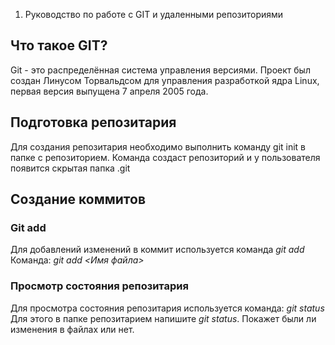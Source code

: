 1. Руководство по работе с GIT и удаленными репозиториями
## Что такое GIT? 
 Git - это распределённая система управления версиями. Проект был создан Линусом Торвальдсом для управления разработкой ядра Linux, первая версия выпущена 7 апреля 2005 года.
 ## Подготовка репозитария
 Для создания репозитария необходимо выполнить команду git init в папке с репозиторием. Команда создаст репозиторий и у пользователя появится скрытая папка .git
 ## Создание коммитов
 ### Git add
 Для добавлений изменений в коммит используется команда *git add*  
 Команда: *git add <Имя файла>* 
 ### Просмотр состояния репозитария
 Для просмотра состояния репозитария используется команда: *git status*
 Для этого в папке репозитарием напишите *git status*. Покажет были ли изменения в файлах или нет.
 